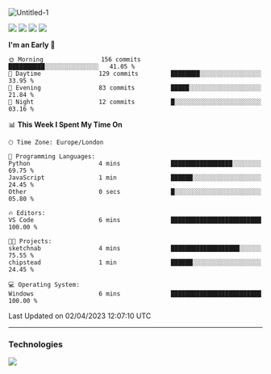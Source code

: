 ![Untitled-1](https://user-images.githubusercontent.com/60234159/205467341-42e8f0b2-29cf-4c4a-8c69-b9ffe772e4c8.png)

<a href="https://discord.gg/JHSdfAzd"><img src="https://img.shields.io/discord/870040784165040139"></a>
<a href="https://birb.studio"><img src="https://img.shields.io/website?down_color=red&down_message=down&up_color=green&up_message=up&url=https%3A%2F%2Fbirb.studio"></a>
<a href="https://github.com/birbexe"><img src="https://img.shields.io/github/followers/birbexe"></a>
<a href="https://github.com/birbexe"><img src="https://img.shields.io/github/stars/birbexe"></a>

<!--START_SECTION:waka-->
**I'm an Early 🐤** 

```text
🌞 Morning                156 commits         ██████████░░░░░░░░░░░░░░░   41.05 % 
🌆 Daytime                129 commits         ████████░░░░░░░░░░░░░░░░░   33.95 % 
🌃 Evening                83 commits          █████░░░░░░░░░░░░░░░░░░░░   21.84 % 
🌙 Night                  12 commits          █░░░░░░░░░░░░░░░░░░░░░░░░   03.16 % 
```


📊 **This Week I Spent My Time On** 

```text
🕑︎ Time Zone: Europe/London

💬 Programming Languages: 
Python                   4 mins              █████████████████░░░░░░░░   69.75 % 
JavaScript               1 min               ██████░░░░░░░░░░░░░░░░░░░   24.45 % 
Other                    0 secs              █░░░░░░░░░░░░░░░░░░░░░░░░   05.80 % 

🔥 Editors: 
VS Code                  6 mins              █████████████████████████   100.00 % 

🐱‍💻 Projects: 
sketchnab                4 mins              ███████████████████░░░░░░   75.55 % 
chipstead                1 min               ██████░░░░░░░░░░░░░░░░░░░   24.45 % 

💻 Operating System: 
Windows                  6 mins              █████████████████████████   100.00 % 
```


 Last Updated on 02/04/2023 12:07:10 UTC
<!--END_SECTION:waka-->

---

### Technologies

<img src="https://github-readme-stats.vercel.app/api?username=birbexe&count_private=true&show_icons=true&theme=dark"></img>
